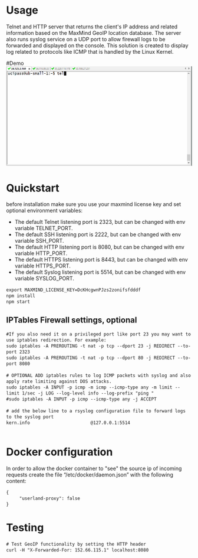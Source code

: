 # Usage
Telnet and HTTP server that returns the client's IP address and related information based on the MaxMind GeoIP location database.
The server also runs syslog service on a UDP port to allow firewall logs to be forwarded and displayed on the console. This solution is created to display log related to protocols like ICMP that is handled by the Linux Kernel.

#Demo
![grab-landing-page](https://github.com/ucipass/ip/blob/main/telnet-geoip-from-gcp.gif)

# Quickstart
before installation make sure you use your maxmind license key and set optional environment variables:
- The default Telnet listening port is 2323, but can be changed with env variable TELNET_PORT.
- The default SSH listening port is 2222, but can be changed with env variable SSH_PORT.
- The default HTTP listening port is 8080, but can be changed with env variable HTTP_PORT.
- The default HTTPS listening port is 8443, but can be changed with env variable HTTPS_PORT.
- The default Syslog listening port is 5514, but can be changed with env variable SYSLOG_PORT.
```
export MAXMIND_LICENSE_KEY=DcKHcgwnPJzs2zonifsfdddf
npm install
npm start
```
## IPTables Firewall settings, optional
```
#If you also need it on a privileged port like port 23 you may want to use iptables redirection. For example:
sudo iptables -A PREROUTING -t nat -p tcp --dport 23 -j REDIRECT --to-port 2323
sudo iptables -A PREROUTING -t nat -p tcp --dport 80 -j REDIRECT --to-port 8080

# OPTIONAL ADD iptables rules to log ICMP packets with syslog and also apply rate limiting against DOS attacks.
sudo iptables -A INPUT -p icmp -m icmp --icmp-type any -m limit --limit 1/sec -j LOG --log-level info --log-prefix "ping "
#sudo iptables -A INPUT -p icmp --icmp-type any -j ACCEPT

# add the below line to a rsyslog configuration file to forward logs to the syslog port
kern.info                       @127.0.0.1:5514


```
# Docker configuration
In order to allow the docker container to "see" the source ip of incoming requests create the file “/etc/docker/daemon.json” with the following content:
```
{
     "userland-proxy": false
}
```


# Testing
```
# Test GeoIP functionality by setting the HTTP header
curl -H "X-Forwarded-For: 152.66.115.1" localhost:8080
```